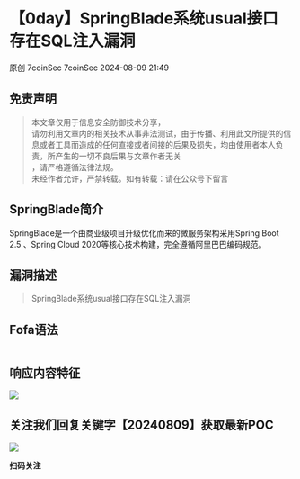 #  【0day】SpringBlade系统usual接口存在SQL注入漏洞   
原创 7coinSec  7coinSec   2024-08-09 21:49  
  
## 免责声明  
> 本文章仅用于信息安全防御技术分享，  
请勿利用文章内的相关技术从事非法测试，由于传播、利用此文所提供的信息或者工具而造成的任何直接或者间接的后果及损失，均由使用者本人负责，所产生的一切不良后果与文章作者无关  
，请严格遵循法律法规。  
> 未经作者允许，严禁转载。如有转载：请在公众号下留言  
  
  
  
## SpringBlade简介  
  
SpringBlade是一个由商业级项目升级优化而来的微服务架构采用Spring Boot 2.5 、Spring Cloud 2020等核心技术构建，完全遵循阿里巴巴编码规范。  
## 漏洞描述  
> SpringBlade系统usual接口存在SQL注入漏洞  
  
## Fofa语法  
```
```  
## 响应内容特征  
  
  
![](https://mmbiz.qpic.cn/mmbiz_png/p863n88MewpicSKlZXX5LWlJTDknA1RT9VejOcCh2skM38vcp9qhsWx08nOSEtQIZzKcuuKqiazvNuQyiagGQUC8w/640?wx_fmt=png&from=appmsg "")  
  
## 关注我们回复关键字【20240809】获取最新POC  
  
![](https://mmbiz.qpic.cn/mmbiz_jpg/p863n88MewrrZDHj38ibIOLPsYibtuWjyicoPwia4bq3iaDOribz04XYR5GzWAt61lWzp8MVSXicSZiciblkosoASKUiaNfQ/640?wx_fmt=jpeg "")  
  
**扫码关注**  
  
  
  
  
  
  
  
  
  
